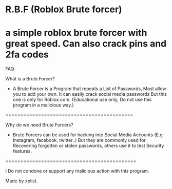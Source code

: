 # R.B.F (Roblox Brute forcer)
a simple roblox brute forcer with great speed.
Can also crack pins and 2fa codes
===========================================
FAQ

What is a Brute Forcer?
- A Brute Forcer is a Program that repeats a List of Passwords, Most allow you to add your own. It can easily crack social media passwords But this one is only for Roblox.com. (Educational use only, Do not use this program in a malicious way.)

===========================================


Why do we need Brute Forcers?
- Brute Forcers can be used for hacking into Social Media Accounts (E.g Instagram, facebook, twitter..) But they are commonly used for Recovering forgotten or stolen passwords, others use it to test Security features.

============================================

I Do not condone or support any malicious action with this program.

Made by xplist.



